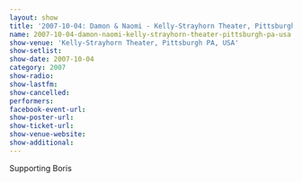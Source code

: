 ```yaml
---
layout: show
title: '2007-10-04: Damon & Naomi - Kelly-Strayhorn Theater, Pittsburgh PA, USA'
name: 2007-10-04-damon-naomi-kelly-strayhorn-theater-pittsburgh-pa-usa
show-venue: 'Kelly-Strayhorn Theater, Pittsburgh PA, USA'
show-setlist: 
show-date: 2007-10-04
category: 2007
show-radio: 
show-lastfm: 
show-cancelled: 
performers: 
facebook-event-url: 
show-poster-url: 
show-ticket-url: 
show-venue-website: 
show-additional: 
---
```


Supporting Boris